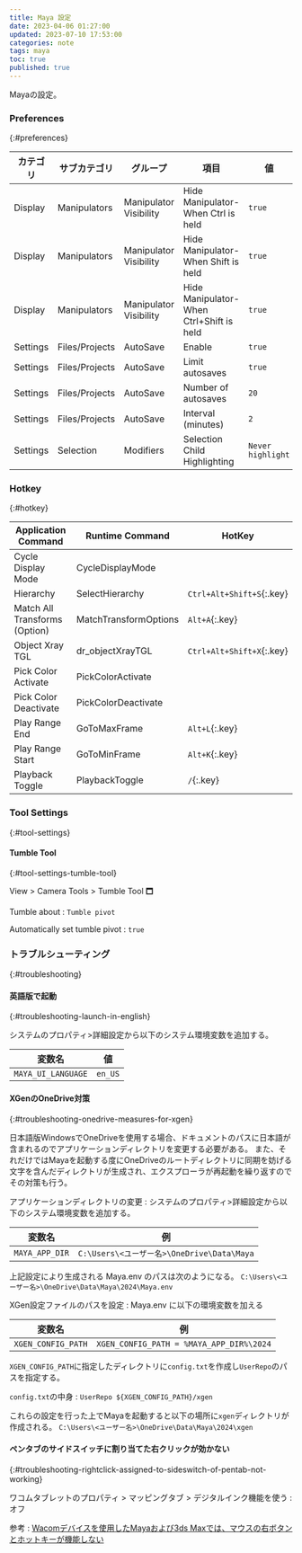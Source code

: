 ```yaml
---
title: Maya 設定
date: 2023-04-06 01:27:00
updated: 2023-07-10 17:53:00
categories: note
tags: maya
toc: true
published: true
---
```

Mayaの設定。

### Preferences
{:#preferences}

| カテゴリ | サブカテゴリ   | グループ               | 項目                                     | 値                |
| -------- | -------------- | ---------------------- | ---------------------------------------- | ----------------- |
| Display  | Manipulators   | Manipulator Visibility | Hide Manipulator-When Ctrl is held       | `true`            |
| Display  | Manipulators   | Manipulator Visibility | Hide Manipulator-When Shift is held      | `true`            |
| Display  | Manipulators   | Manipulator Visibility | Hide Manipulator-When Ctrl+Shift is held | `true`            |
| Settings | Files/Projects | AutoSave               | Enable                                   | `true`            |
| Settings | Files/Projects | AutoSave               | Limit autosaves                          | `true`            |
| Settings | Files/Projects | AutoSave               | Number of autosaves                      | `20`              |
| Settings | Files/Projects | AutoSave               | Interval (minutes)                       | `2`               |
| Settings | Selection      | Modifiers              | Selection Child Highlighting             | `Never highlight` |

### Hotkey
{:#hotkey}

| Application Command           | Runtime Command       | HotKey                    |
| ----------------------------- | --------------------- | ------------------------- |
| Cycle Display Mode            | CycleDisplayMode      |                           |
| Hierarchy                     | SelectHierarchy       | `Ctrl+Alt+Shift+S`{:.key} |
| Match All Transforms (Option) | MatchTransformOptions | `Alt+A`{:.key}            |
| Object Xray TGL               | dr_objectXrayTGL      | `Ctrl+Alt+Shift+X`{:.key} |
| Pick Color Activate           | PickColorActivate     |                           |
| Pick Color Deactivate         | PickColorDeactivate   |                           |
| Play Range End                | GoToMaxFrame          | `Alt+L`{:.key}            |
| Play Range Start              | GoToMinFrame          | `Alt+K`{:.key}            |
| Playback Toggle               | PlaybackToggle        | `/`{:.key}                |

### Tool Settings
{:#tool-settings}

#### Tumble Tool
{:#tool-settings-tumble-tool}

View > Camera Tools > Tumble Tool 🗖

Tumble about
: `Tumble pivot`

Automatically set tumble pivot
: `true`

### トラブルシューティング
{:#troubleshooting}

#### 英語版で起動
{:#troubleshooting-launch-in-english}

システムのプロパティ>詳細設定から以下のシステム環境変数を追加する。

| 変数名             | 値      |
| ------------------ | ------- |
| `MAYA_UI_LANGUAGE` | `en_US` |

#### XGenのOneDrive対策
{:#troubleshooting-onedrive-measures-for-xgen}

日本語版WindowsでOneDriveを使用する場合、ドキュメントのパスに日本語が含まれるのでアプリケーションディレクトリを変更する必要がある。
また、それだけではMayaを起動する度にOneDriveのルートディレクトリに同期を妨げる文字を含んだディレクトリが生成され、エクスプローラが再起動を繰り返すのでその対策も行う。

アプリケーションディレクトリの変更
: システムのプロパティ>詳細設定から以下のシステム環境変数を追加する。

  | 変数名         | 例                                         |
  | -------------- | ------------------------------------------ |
  | `MAYA_APP_DIR` | `C:\Users\<ユーザー名>\OneDrive\Data\Maya` |

  上記設定により生成される Maya.env のパスは次のようになる。
  `C:\Users\<ユーザー名>\OneDrive\Data\Maya\2024\Maya.env`

XGen設定ファイルのパスを設定
: Maya.env に以下の環境変数を加える

  | 変数名             | 例                                       |
  | ------------------ | ---------------------------------------- |
  | `XGEN_CONFIG_PATH` | `XGEN_CONFIG_PATH = %MAYA_APP_DIR%\2024` |

  `XGEN_CONFIG_PATH`に指定したディレクトリに`config.txt`を作成し`UserRepo`のパスを指定する。

  `config.txt`の中身
  : ```
    UserRepo ${XGEN_CONFIG_PATH}/xgen
    ```

  これらの設定を行った上でMayaを起動すると以下の場所に`xgen`ディレクトリが作成される。
  `C:\Users\<ユーザー名>\OneDrive\Data\Maya\2024\xgen`

#### ペンタブのサイドスイッチに割り当てた右クリックが効かない
{:#troubleshooting-rightclick-assigned-to-sideswitch-of-pentab-not-working}

ワコムタブレットのプロパティ > マッピングタブ > デジタルインク機能を使う
: オフ

参考
: [Wacomデバイスを使用したMayaおよび3ds Maxでは、マウスの右ボタンとホットキーが機能しない](https://www.autodesk.co.jp/support/technical/article/caas/sfdcarticles/sfdcarticles/JPN/In-Maya-2020-and-2022-the-right-mouse-button-on-a-Ciniq-tablet-is-not-working.html)
